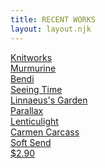 ```yaml
---
title: RECENT WORKS
layout: layout.njk
---
```

<div class="portfolio-list">
    <div class="portfolio-link"><a href="/works/knitworks/">Knitworks</a></div>
    <div class="portfolio-link"><a href="/works/murmurine/">Murmurine</a></div>
    <div class="portfolio-link"><a href="/works/bendi/">Bendi</a></div>
    <div class="portfolio-link"><a href="/works/seeingtime/">Seeing Time</a></div>
    <div class="portfolio-link"><a href="/works/linnaeusgarden/">Linnaeus's Garden</a></div>
    <div class="portfolio-link"><a href="/works/parallax/">Parallax</a></div>
    <div class="portfolio-link"><a href="/works/lenticulight/">Lenticulight</a></div>
    <div class="portfolio-link"><a href="/works/carmencarcass/">Carmen Carcass</a></div>
    <div class="portfolio-link"><a href="/works/softsend/">Soft Send</a></div>
    <div class="portfolio-link"><a href="/works/twoninety/">$2.90</a></div>
</div>